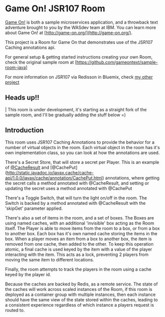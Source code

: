 # Game On! JSR107 Room

[Game On!](https://game-on.org/) is both a sample microservices application, and a throwback text adventure brought to you by the WASdev team at IBM. You can learn more about Game On! at [http://game-on.org/](http://game-on.org/).

This project is a Room for Game On that demonstrates use of the JSR107 Caching annotations api. 

For general setup & getting started instructions creating your own Room, check the original sample room at [https://github.com/gameontext/sample-room-java]

For more information on JSR107 via Redisson in Bluemix, check [my other project](https://github.com/BarDweller/JSR107-RI-CDI-Redisson-Bluemix)

## Heads up!!

| This room is under development, it's starting as a straight fork of the sample room, and I'll be gradually adding the stuff below =)

## Introduction

This room uses JSR107 Caching Annotations to provide the behavior for a number of virtual objects in the room. 
Each virtual object in the room has it's own implementation class, so you can look at how the annotations are used.

There's a Secret Store, that will store a secret per Player. This is an example of [@CacheResult](http://static.javadoc.io/javax.cache/cache-api/1.0.0/javax/cache/annotation/CacheResult.html) and [@CachePut] (http://static.javadoc.io/javax.cache/cache-api/1.0.0/javax/cache/annotation/CachePut.html) annotations, where getting the secret calls a method annotated with @CacheResult, and setting or updating the secret uses a method annotated with @CachePut

There's a Toggle Switch, that will turn the light on/off in the room. The Switch is backed by a method annotated with @CacheResult with the 'skipGet' parameter applied. 

There's also a set of items in the room, and a set of boxes. The Boxes are using named caches, with an additional 'invisible' box acting as the Room itself. The Player is able to move items from the room to a box, or from a box to another box. Each box has it's own named cache storing the items in the box. When a player moves an item from a box to another box, the item is removed from one cache, then added to the other. To keep this operation atomic, a final cache is used keyed by the item with a value of the player interacting with the item. This acts as a lock, preventing 2 players from moving the same item to different locations.

Finally, the room attempts to track the players in the room using a cache keyed by the player id. 

Because the caches are backed by Redis, as a remote service. The state of the caches will work across scaled instances of the Room, if this room is deployed as a container group with multiple instances, then each instance should have the same view of the state stored within the caches, leading to a consistent experience regardless of which instance a players request is routed to.

